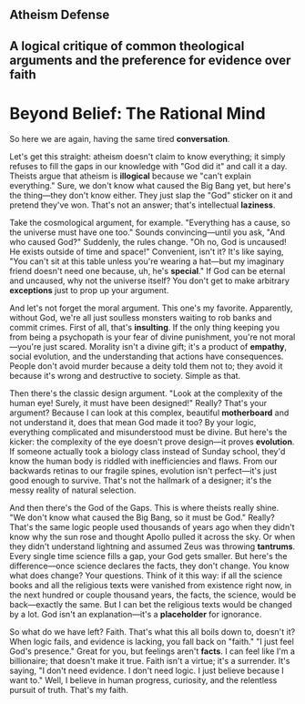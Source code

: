Atheism Defense
---
A logical critique of common theological arguments and the preference for evidence over faith
---
# Beyond Belief: The Rational Mind

So here we are again, having the same tired **conversation**.

Let's get this straight: atheism doesn't claim to know everything; it simply refuses to fill the gaps in our knowledge with "God did it" and call it a day. Theists argue that atheism is **illogical** because we "can't explain everything." Sure, we don't know what caused the Big Bang yet, but here's the thing—they don't know either. They just slap the "God" sticker on it and pretend they've won. That's not an answer; that's intellectual **laziness**.

Take the cosmological argument, for example. "Everything has a cause, so the universe must have one too." Sounds convincing—until you ask, "And who caused God?" Suddenly, the rules change. "Oh no, God is uncaused! He exists outside of time and space!" Convenient, isn't it? It's like saying, "You can't sit at this table unless you're wearing a hat—but my imaginary friend doesn't need one because, uh, he's **special**." If God can be eternal and uncaused, why not the universe itself? You don't get to make arbitrary **exceptions** just to prop up your argument.

And let's not forget the moral argument. This one's my favorite. Apparently, without God, we're all just soulless monsters waiting to rob banks and commit crimes. First of all, that's **insulting**. If the only thing keeping you from being a psychopath is your fear of divine punishment, you're not moral—you're just scared. Morality isn't a divine gift; it's a product of **empathy**, social evolution, and the understanding that actions have consequences. People don't avoid murder because a deity told them not to; they avoid it because it's wrong and destructive to society. Simple as that.

Then there's the classic design argument. "Look at the complexity of the human eye! Surely, it must have been designed!" Really? That's your argument? Because I can look at this complex, beautiful **motherboard** and not understand it, does that mean God made it too? By your logic, everything complicated and misunderstood must be divine. But here's the kicker: the complexity of the eye doesn't prove design—it proves **evolution**. If someone actually took a biology class instead of Sunday school, they'd know the human body is riddled with inefficiencies and flaws. From our backwards retinas to our fragile spines, evolution isn't perfect—it's just good enough to survive. That's not the hallmark of a designer; it's the messy reality of natural selection.

And then there's the God of the Gaps. This is where theists really shine. "We don't know what caused the Big Bang, so it must be God." Really? That's the same logic people used thousands of years ago when they didn't know why the sun rose and thought Apollo pulled it across the sky. Or when they didn't understand lightning and assumed Zeus was throwing **tantrums**. Every single time science fills a gap, your God gets smaller. But here's the difference—once science declares the facts, they don't change. You know what does change? Your questions. Think of it this way: if all the science books and all the religious texts were vanished from existence right now, in the next hundred or couple thousand years, the facts, the science, would be back—exactly the same. But I can bet the religious texts would be changed by a lot. God isn't an explanation—it's a **placeholder** for ignorance.

So what do we have left? Faith. That's what this all boils down to, doesn't it? When logic fails, and evidence is lacking, you fall back on "faith." "I just feel God's presence." Great for you, but feelings aren't **facts**. I can feel like I'm a billionaire; that doesn't make it true. Faith isn't a virtue; it's a surrender. It's saying, "I don't need evidence. I don't need logic. I just believe because I want to." Well, I believe in human progress, curiosity, and the relentless pursuit of truth. That's my faith.